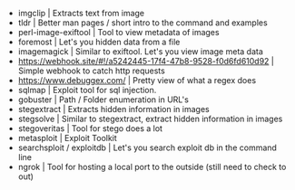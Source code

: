 - imgclip | Extracts text from image
- tldr | Better man pages / short intro to the command and examples
- perl-image-exiftool | Tool to view metadata of images
- foremost | Let's you hidden data from a file
- imagemagick | Similar to exiftool. Let's you view image meta data
- https://webhook.site/#!/a5242445-17f4-47b8-9528-f0d6fd610d92 | Simple webhook to catch http requests
- https://www.debuggex.com/ | Pretty view of what a regex does
- sqlmap | Exploit tool for sql injection.
- gobuster | Path / Folder enumeration in URL's
- stegextract | Extracts hidden information in images
- stegsolve | Similar to stegextract, extract hidden information in images
- stegoveritas | Tool for stego does a lot
- metasploit | Exploit Toolkit
- searchsploit / exploitdb | Let's you search exploit db in the command line
- ngrok | Tool for hosting a local port to the outside (still need to check to out)
